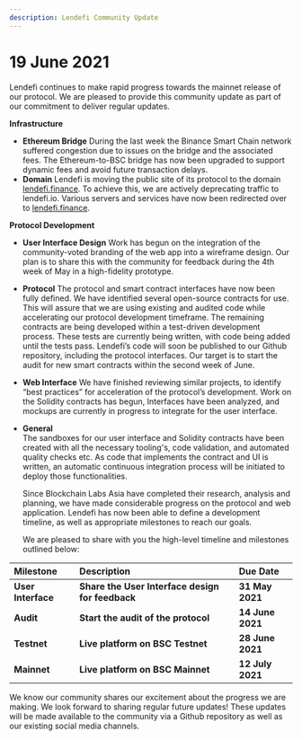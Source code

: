 ```yaml
---
description: Lendefi Community Update
---
```


# 19 June 2021

Lendefi continues to make rapid progress towards the mainnet release of our protocol. We are pleased to provide this community update as part of our commitment to deliver regular updates.

**Infrastructure**

* **Ethereum Bridge** During the last week the Binance Smart Chain network suffered congestion due to issues on the bridge and the associated fees. The Ethereum-to-BSC bridge has now been upgraded to support dynamic fees and avoid future transaction delays. 
* **Domain** Lendefi is moving the public site of its protocol to the domain [lendefi.finance](https://lendefi.finance). To achieve this, we are actively deprecating traffic to lendefi.io. Various servers and services have now been redirected over to [lendefi.finance](https://lendefi.finance).

**Protocol Development**

* **User Interface Design** Work has begun on the integration of the community-voted branding of the web app into a wireframe design. Our plan is to share this with the community for feedback during the 4th week of May in a high-fidelity prototype. 
* **Protocol** The protocol and smart contract interfaces have now been fully defined. We have identified several open-source contracts for use. This will assure that we are using existing and audited code while accelerating our protocol development timeframe. The remaining contracts are being developed within a test-driven development process. These tests are currently being written, with code being added until the tests pass. Lendefi’s code will soon be published to our Github repository, including the protocol interfaces. Our target is to start the audit for new smart contracts within the second week of June. 
* **Web Interface** We have finished reviewing similar projects, to identify “best practices” for acceleration of the protocol’s development. Work on the Solidity contracts has begun, Interfaces have been analyzed, and mockups are currently in progress to integrate for the  user interface. 
* **General**  
  The sandboxes for our user interface and Solidity contracts have been created with all the necessary tooling's, code validation, and automated quality checks etc. As code that implements the contract and UI is written, an automatic continuous integration process will be initiated to deploy those functionalities.  
  
  Since Blockchain Labs Asia have completed their research, analysis and planning, we have made considerable progress on the protocol and web application. Lendefi has now been able to define a development timeline, as well as appropriate milestones to reach our goals.   


  We are pleased to share with you the high-level timeline and milestones outlined below:

| **Milestone** | **Description** | **Due Date** |
| :--- | :--- | :--- |
| **User Interface** | **Share the User Interface design for feedback** | **31 May 2021** |
| **Audit** | **Start the audit of the protocol** | **14 June 2021** |
| **Testnet** | **Live platform on BSC Testnet** | **28 June 2021** |
| **Mainnet** | **Live platform on BSC Mainnet** | **12 July 2021** |

We know our community shares our excitement about the progress we are making. We look forward to sharing regular future updates! These updates will be made available to the community via a Github repository as well as our existing social media channels.

